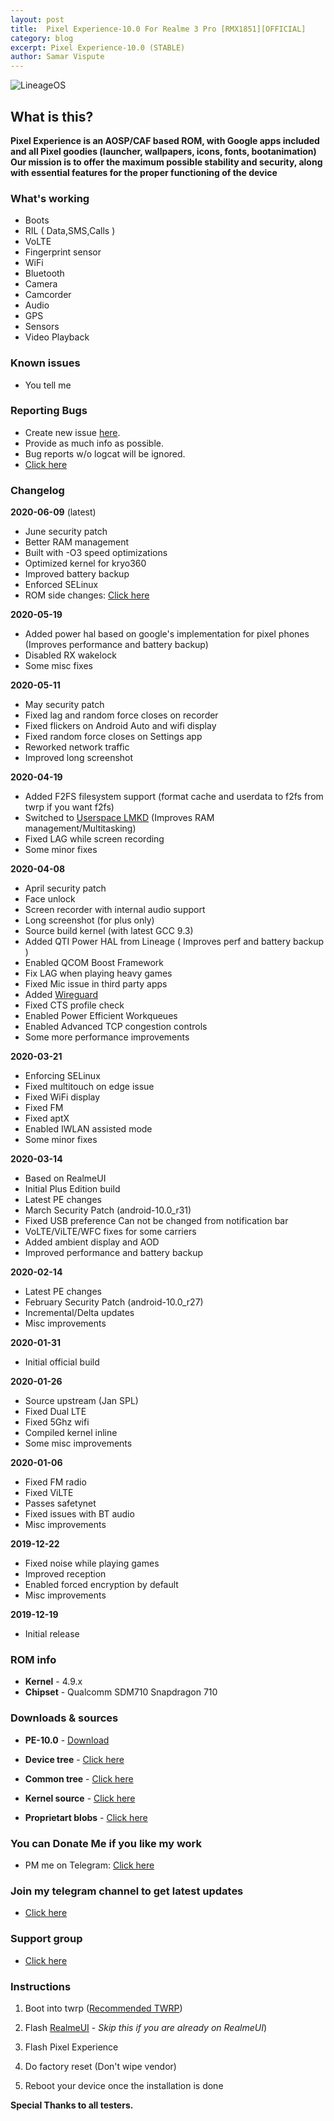 ```yaml
---
layout: post
title:  Pixel Experience-10.0 For Realme 3 Pro [RMX1851][OFFICIAL]
category: blog
excerpt: Pixel Experience-10.0 (STABLE)
author: Samar Vispute
---
```


![LineageOS](https://img.xda-cdn.com/MOzKgPvLPaWB_b4AbFukRos8nB8=/https%3A%2F%2Fi.imgur.com%2FGtwTyCR.png)

## What is this?
**Pixel Experience is an AOSP/CAF based ROM, with Google apps included and all Pixel goodies (launcher, wallpapers, icons, fonts, bootanimation)
Our mission is to offer the maximum possible stability and security, along with essential features for the proper functioning of the device**

### What's working
* Boots
* RIL ( Data,SMS,Calls )
* VoLTE
* Fingerprint sensor
* WiFi
* Bluetooth
* Camera
* Camcorder
* Audio
* GPS
* Sensors
* Video Playback

### Known issues
* You tell me 

### Reporting Bugs
* Create new issue [here](https://github.com/SamarV-121/android_device_realme_RMX1851/issues).
* Provide as much info as possible.
* Bug reports w/o logcat will be ignored.
* [Click here](https://github.com/nathanchance/Android-Tools/blob/master/Guides/Proper_Bug_Reporting.txt)

### Changelog 
**2020-06-09** (latest)
* June security patch
* Better RAM management
* Built with -O3 speed optimizations
* Optimized kernel for kryo360
* Improved battery backup
* Enforced SELinux
* ROM side changes: [Click here](https://blog.pixelexperience.org/2020/06/june-update-and-the-quarantine-continues)

**2020-05-19** 
* Added power hal based on google's implementation for pixel phones (Improves performance and battery backup)
* Disabled RX wakelock
* Some misc fixes

**2020-05-11**
* May security patch
* Fixed lag and random force closes on recorder
* Fixed flickers on Android Auto and wifi display
* Fixed random force closes on Settings app
* Reworked network traffic
* Improved long screenshot

**2020-04-19**
* Added F2FS filesystem support (format cache and userdata to f2fs from twrp if you want f2fs)
* Switched to [Userspace LMKD](https://source.android.com/devices/tech/perf/lmkd) (Improves RAM management/Multitasking)
* Fixed LAG while screen recording
* Some minor fixes

**2020-04-08**
* April security patch
* Face unlock
* Screen recorder with internal audio support
* Long screenshot (for plus only)
* Source build kernel (with latest GCC 9.3)
* Added QTI Power HAL from Lineage ( Improves perf and battery backup )
* Enabled QCOM Boost Framework
* Fix LAG when playing heavy games
* Fixed Mic issue in third party apps
* Added [Wireguard](https://www.wireguard.com)
* Fixed CTS profile check
* Enabled Power Efficient Workqueues
* Enabled Advanced TCP congestion controls
* Some more performance improvements

**2020-03-21**
* Enforcing SELinux
* Fixed multitouch on edge issue
* Fixed WiFi display
* Fixed FM
* Fixed aptX
* Enabled IWLAN assisted mode
* Some minor fixes

**2020-03-14**
* Based on RealmeUI
* Initial Plus Edition build 
* Latest PE changes
* March Security Patch (android-10.0_r31)
* Fixed USB preference Can not be changed from notification bar
* VoLTE/ViLTE/WFC fixes for some carriers
* Added ambient display and AOD
* Improved performance and battery backup

**2020-02-14**
* Latest PE changes
* February Security Patch (android-10.0_r27)
* Incremental/Delta updates
* Misc improvements

**2020-01-31**
* Initial official build

**2020-01-26**
* Source upstream (Jan SPL)
* Fixed Dual LTE
* Fixed 5Ghz wifi
* Compiled kernel inline
* Some misc improvements

**2020-01-06**
* Fixed FM radio
* Fixed ViLTE
* Passes safetynet
* Fixed issues with BT audio
* Misc improvements

**2019-12-22**
* Fixed noise while playing games
* Improved reception
* Enabled forced encryption by default
* Misc improvements

**2019-12-19**
* Initial release

### ROM info
* **Kernel** - 4.9.x
* **Chipset** - Qualcomm SDM710 Snapdragon 710

### Downloads & sources
* **PE-10.0** - [Download](https://download.pixelexperience.org/RMX1851)

* **Device tree** -  [Click here](https://github.com/PixelExperience-Devices/device_realme_sdm710-common)
* **Common tree** -  [Click here](https://github.com/PixelExperience-Devices/device_realme_RMX1851)
* **Kernel source** - [Click here](https://github.com/PixelExperience-Devices/kernel_realme_sdm710/)
* **Proprietart blobs** - [Click here](https://github.com/PixelExperience-Devices/vendor_realme)

### You can Donate Me if you like my work
* PM me on Telegram: [Click here](https://web.telegram.org/#/im?p=@SamarV121)

### Join my telegram channel to get latest updates
* [Click here](https://t.me/SamarV_121_P)

### Support group
* [Click here](https://t.me/rm3pro)

### Instructions
1) Boot into twrp ([Recommended TWRP](https://forum.xda-developers.com/realme-3-pro/development/recovery-unofficial-twrp-realme-3-pro-t3958697))

2) Flash [RealmeUI](https://download.c.realme.com/osupdate/RMX1851EX_11_OTA_1040_all_aq8syIfCvByN.ozip) - *Skip this if you are already on RealmeUI*)

3) Flash Pixel Experience

4) Do factory reset (Don't wipe vendor)

5) Reboot your device once the installation is done

**Special Thanks to all testers.**
